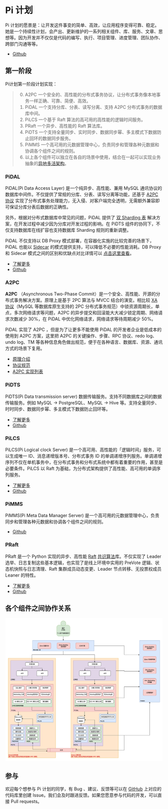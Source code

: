 # Pi 计划
Pi 计划的愿景是：让开发这件事变的简单、高效，让应用程序变得可靠、稳定。她是一个持续性计划，会产出、更新维护的一系列相关组件、库、服务、文章、思想等。因为开发并不仅仅是代码的编写、执行、项目管理、进度管理、团队协作、跨部门沟通等等。
- [Github](https://github.com/pi-plan/plan)

## 第一阶段
Pi计划第一阶段计划实现：  

> 0. A2PC 一个安全的、高性能的分布式事务协议，让分布式事务像本地事务一样正确、可靠、简便、高效。
> 1. PiDAL 一个支持分库、分表、读写分离、支持 A2PC 分布式事务的数据库中间。
> 2. PiLCS 一个基于 Raft 算法的高可用的高性能的逻辑时间服务。
> 3. PRaft 一个异步、高性能的 Raft 算法库。
> 4. PiDTS 一个支持全量同步、实时同步、数据同步幂、多主模式下数据防止回环的数据同步服务。
> 5. PiMMS 一个高可用的元数据管理中心，负责同步和管理各种元数据和协调各个组件之间的规则。
> 6. 以上各个组件可以独立在各自的场景中使用，结合在一起可以实现业务抽象的[异地多活架构](/multi-site-high-availability/introduction)。


### PiDAL
PiDAL(Pi Data Access Layer) 是一个纯异步、高性能、兼用 MySQL 通讯协议的数据库中间件。不仅提供了常规的分库、分表、读写分离等功能，还基于 [A2PC 协议](/a2pc/introduction) 实现了分布式事务处理能力，无入侵、对客户端完全透明，无需额外兼容即可保证分库分表后数据的正确性。

另外，根据对分布式数据库中常见的问题，PiDAL 提供了 [双 Sharding 表](/pidal/introduction?id=双-sharding-表) 解决方案，在开发过程中减少因为分库对开发过程的影响。在 PiDTS 组件的协同下，不仅支持数据库在线扩容也支持数据库 Sharding 规则的重新调整。  

PiDAL 不仅支持以 DB Proxy 模式部署，在容器化实施的比较完善的场景下，PiDAL 也能以 [Sidecar](https://kubernetes.io/zh/docs/concepts/workloads/pods/#using-pods) 的模式提供支持，可以降低不必要的性能消耗。DB Proxy 和 Sidecar 模式之间的区别和优缺点对比详情可以 [点击这里查看](/pidal/introduction?id=driver、sidecar、dbproxy)。
- [了解更多](/pidal/introduction)
- [Github](https://github.com/pi-plan/pidal)

### A2PC
**A2PC** （Asynchronous Two-Phase Commit）是一个安全、高性能、开源的分布式事务解决方案。原理上是基于 2PC 算法与 MVCC 结合的演变。相比较 [XA 协议](https://zh.wikipedia.org/wiki/X/Open_XA)（MySQL 等数据库原生支持的 2PC 分布式事务规范）中锁资源周期长，单点，多次网络请求等问题，A2PC 的异步提交和回滚能大大减少锁定周期、网络请求次数减少 30%，在 PiDAL 中优化网络请求，网络请求等待周期减少 50%。

PiDAL 实现了 A2PC ，但是为了让更多不能使用 PiDAL 的开发者企业是低成本的使用到 A2PC 方案，这里把 A2PC 的关键操作、步骤、RPC 协议、redo log、undo log、TM 等各种信息角色做出规范，便于在各种语言、数据库、资源、通讯方式的场景下复用。
- [原理介绍](/pidal/introduction)
- [协议规范](https://github.com/pi-plan/pidal)
- [A2PC 实现列表](https://github.com/pi-plan/pidal)


### PiDTS
PiDTS(Pi Data transmission server) 数据传输服务。支持不同数据库之间的数据传输服务。例如 MySQL -> PostgreSQL、MySQL -> Hive 等。支持全量同步、时时同步、数据同步幂、多主模式下数据防止回环等。
- [了解更多](/pidts/introduction)
- [Github](https://github.com/pi-plan/pidts)


### PiLCS
PiLCS(Pi Logical clock Server) 是一个高可用、高性能的「逻辑时间」服务，可以生成唯一 ID、消息递增版本号、分布式事务 ID 的单调递增序列服务。单调递增序列不仅在单机事务中，在分布式事务和分布式系统中都有着重要的作用，甚至是必要条件。PiLCS 以 Raft 为基础，为分布式架构提供了高性能、高可用的单调序列服务。
- [了解更多](/pilcs/introduction)
- [Github](https://github.com/pi-plan/pilcs)

### PiMMS
PiMMS(Pi Meta Data Manager Server) 是一个高可用的元数据管理中心，负责同步和管理各种元数据和协调各个组件之间的规则。
- [Github](https://github.com/pi-plan/pimms)


### PRaft
PRaft 是一个 Python 实现的异步、高性能 [Raft](https://raft.github.io/) [共识算法](https://en.wikipedia.org/wiki/Consensus_(computer_science))库。不仅实现了 Leader 选举、日志复制这些基本逻辑，也实现了是线上环境中实用的 PreVote 逻辑、状态机快照与日志清理、Raft 集群成员动态变更、Leader 节点转移、无投票权成员 Leaner 的特性。
- [了解更多](/praft/introduction)
- [Github](https://github.com/pi-plan/praft)


## 各个组件之间协作关系
![各组件之间的系统全景图](/static/pi-plan-system-landscapediagram.png)

## 参与

欢迎每个想参与 Pi 计划的同学，有 Bug 、建议、反馈等可以在 [GitHub](https://github.com/pi-plan) 上对应的代码库里创建 Issue。我们会及时跟进反馈。如果您愿意参与代码的开发，可以直接 Pull requests。